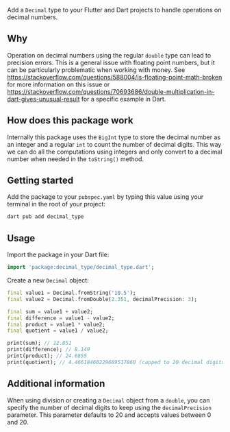 Add a `Decimal` type to your Flutter and Dart projects to handle operations on decimal numbers.

## Why

Operation on decimal numbers using the regular `double` type can lead to precision errors.
This is a general issue with floating point numbers, but it can be particularly problematic when working with money.
See https://stackoverflow.com/questions/588004/is-floating-point-math-broken for more information on this issue or https://stackoverflow.com/questions/70693686/double-multiplication-in-dart-gives-unusual-result for a specific example in Dart.

## How does this package work

Internally this package uses the `BigInt` type to store the decimal number as an integer and a regular `int` to count the number of decimal digits.
This way we can do all the computations using integers and only convert to a decimal number when needed in the `toString()` method.

## Getting started

Add the package to your `pubspec.yaml` by typing this value using your terminal in the root of your project:
```bash
dart pub add decimal_type
```

## Usage

Import the package in your Dart file:

```dart
import 'package:decimal_type/decimal_type.dart';
```

Create a new `Decimal` object:

```dart
final value1 = Decimal.fromString('10.5');
final value2 = Decimal.fromDouble(2.351, decimalPrecision: 3);

final sum = value1 + value2;
final difference = value1 - value2;
final product = value1 * value2;
final quotient = value1 / value2;

print(sum); // 12.851
print(difference); // 8.149
print(product); // 24.6855
print(quotient); // 4.46618460229689517860 (capped to 20 decimal digits)
```

## Additional information

When using division or creating a `Decimal` object from a `double`, you can specify the number of decimal digits to keep using the `decimalPrecision` parameter. This parameter defaults to 20 and accepts values between 0 and 20.
